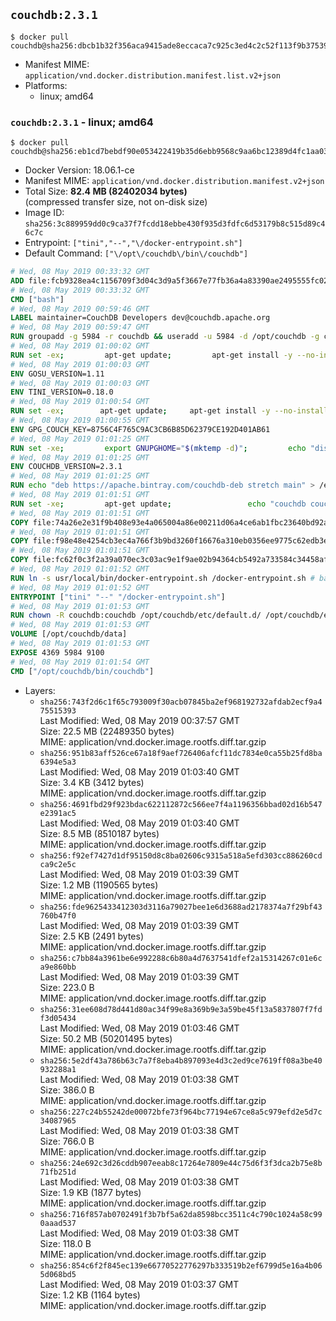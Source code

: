 ## `couchdb:2.3.1`

```console
$ docker pull couchdb@sha256:dbcb1b32f356aca9415ade8eccaca7c925c3ed4c2c52f113f9b3753994eee226
```

-	Manifest MIME: `application/vnd.docker.distribution.manifest.list.v2+json`
-	Platforms:
	-	linux; amd64

### `couchdb:2.3.1` - linux; amd64

```console
$ docker pull couchdb@sha256:eb1cd7bebdf90e053422419b35d6ebb9568c9aa6bc12389d4fc1aa037beed480
```

-	Docker Version: 18.06.1-ce
-	Manifest MIME: `application/vnd.docker.distribution.manifest.v2+json`
-	Total Size: **82.4 MB (82402034 bytes)**  
	(compressed transfer size, not on-disk size)
-	Image ID: `sha256:3c889959dd0c9ca37f7fcdd18ebbe430f935d3fdfc6d53179b8c515d89c46c7c`
-	Entrypoint: `["tini","--","\/docker-entrypoint.sh"]`
-	Default Command: `["\/opt\/couchdb\/bin\/couchdb"]`

```dockerfile
# Wed, 08 May 2019 00:33:32 GMT
ADD file:fcb9328ea4c1156709f3d04c3d9a5f3667e77fb36a4a83390ae2495555fc0238 in / 
# Wed, 08 May 2019 00:33:32 GMT
CMD ["bash"]
# Wed, 08 May 2019 00:59:46 GMT
LABEL maintainer=CouchDB Developers dev@couchdb.apache.org
# Wed, 08 May 2019 00:59:47 GMT
RUN groupadd -g 5984 -r couchdb && useradd -u 5984 -d /opt/couchdb -g couchdb couchdb
# Wed, 08 May 2019 01:00:02 GMT
RUN set -ex;         apt-get update;         apt-get install -y --no-install-recommends                 apt-transport-https                 ca-certificates                 dirmngr                 gnupg         ;         rm -rf /var/lib/apt/lists/*
# Wed, 08 May 2019 01:00:03 GMT
ENV GOSU_VERSION=1.11
# Wed, 08 May 2019 01:00:03 GMT
ENV TINI_VERSION=0.18.0
# Wed, 08 May 2019 01:00:54 GMT
RUN set -ex; 		apt-get update; 	apt-get install -y --no-install-recommends wget; 	rm -rf /var/lib/apt/lists/*; 		dpkgArch="$(dpkg --print-architecture | awk -F- '{ print $NF }')"; 		wget -O /usr/local/bin/gosu "https://github.com/tianon/gosu/releases/download/${GOSU_VERSION}/gosu-$dpkgArch"; 	wget -O /usr/local/bin/gosu.asc "https://github.com/tianon/gosu/releases/download/$GOSU_VERSION/gosu-$dpkgArch.asc"; 	export GNUPGHOME="$(mktemp -d)";         echo "disable-ipv6" >> ${GNUPGHOME}/dirmngr.conf;         for server in $(shuf -e pgpkeys.mit.edu             ha.pool.sks-keyservers.net             hkp://p80.pool.sks-keyservers.net:80             pgp.mit.edu) ; do         gpg --batch --keyserver $server --recv-keys B42F6819007F00F88E364FD4036A9C25BF357DD4 && break || : ;         done; 	gpg --batch --verify /usr/local/bin/gosu.asc /usr/local/bin/gosu; 	rm -rf "$GNUPGHOME" /usr/local/bin/gosu.asc; 	chmod +x /usr/local/bin/gosu; 	gosu nobody true;     	wget -O /usr/local/bin/tini "https://github.com/krallin/tini/releases/download/v${TINI_VERSION}/tini-$dpkgArch"; 	wget -O /usr/local/bin/tini.asc "https://github.com/krallin/tini/releases/download/v${TINI_VERSION}/tini-$dpkgArch.asc"; 	export GNUPGHOME="$(mktemp -d)";         echo "disable-ipv6" >> ${GNUPGHOME}/dirmngr.conf;         for server in $(shuf -e pgpkeys.mit.edu             ha.pool.sks-keyservers.net             hkp://p80.pool.sks-keyservers.net:80             pgp.mit.edu) ; do         gpg --batch --keyserver $server --recv-keys 595E85A6B1B4779EA4DAAEC70B588DFF0527A9B7 && break || : ;         done; 	gpg --batch --verify /usr/local/bin/tini.asc /usr/local/bin/tini; 	rm -rf "$GNUPGHOME" /usr/local/bin/tini.asc; 	chmod +x /usr/local/bin/tini;         apt-get purge -y --auto-remove wget; 	tini --version
# Wed, 08 May 2019 01:00:55 GMT
ENV GPG_COUCH_KEY=8756C4F765C9AC3CB6B85D62379CE192D401AB61
# Wed, 08 May 2019 01:01:25 GMT
RUN set -xe;         export GNUPGHOME="$(mktemp -d)";         echo "disable-ipv6" >> ${GNUPGHOME}/dirmngr.conf;         for server in $(shuf -e pgpkeys.mit.edu             ha.pool.sks-keyservers.net             hkp://p80.pool.sks-keyservers.net:80             pgp.mit.edu) ; do                 gpg --batch --keyserver $server --recv-keys $GPG_COUCH_KEY && break || : ;         done;         gpg --batch --export $GPG_COUCH_KEY > /etc/apt/trusted.gpg.d/couchdb.gpg;         command -v gpgconf && gpgconf --kill all || :;         rm -rf "$GNUPGHOME";         apt-key list
# Wed, 08 May 2019 01:01:25 GMT
ENV COUCHDB_VERSION=2.3.1
# Wed, 08 May 2019 01:01:25 GMT
RUN echo "deb https://apache.bintray.com/couchdb-deb stretch main" > /etc/apt/sources.list.d/couchdb.list
# Wed, 08 May 2019 01:01:51 GMT
RUN set -xe;         apt-get update;                 echo "couchdb couchdb/mode select none" | debconf-set-selections;         DEBIAN_FRONTEND=noninteractive apt-get install -y --allow-downgrades --allow-remove-essential --allow-change-held-packages                 couchdb="$COUCHDB_VERSION"~stretch         ;         rmdir /var/lib/couchdb /var/log/couchdb;         rm /opt/couchdb/data /opt/couchdb/var/log;         mkdir -p /opt/couchdb/data /opt/couchdb/var/log;         chown couchdb:couchdb /opt/couchdb/data /opt/couchdb/var/log;         chmod 777 /opt/couchdb/data /opt/couchdb/var/log;         rm /opt/couchdb/etc/default.d/10-filelog.ini;         rm -rf /var/lib/apt/lists/*
# Wed, 08 May 2019 01:01:51 GMT
COPY file:74a26e2e31f9b408e93e4a065004a86e00211d06a4ce6ab1fbc23640bd92a929 in /opt/couchdb/etc/default.d/ 
# Wed, 08 May 2019 01:01:51 GMT
COPY file:f98e48e4254cb3ec4a766f3b9bd3260f16676a310eb0356ee9775c62edb3e8f3 in /opt/couchdb/etc/ 
# Wed, 08 May 2019 01:01:51 GMT
COPY file:fc62f0c3f2a39a070ec3c03ac9e1f9ae02b94364cb5492a733584c34458af969 in /usr/local/bin 
# Wed, 08 May 2019 01:01:52 GMT
RUN ln -s usr/local/bin/docker-entrypoint.sh /docker-entrypoint.sh # backwards compat
# Wed, 08 May 2019 01:01:52 GMT
ENTRYPOINT ["tini" "--" "/docker-entrypoint.sh"]
# Wed, 08 May 2019 01:01:53 GMT
RUN chown -R couchdb:couchdb /opt/couchdb/etc/default.d/ /opt/couchdb/etc/vm.args
# Wed, 08 May 2019 01:01:53 GMT
VOLUME [/opt/couchdb/data]
# Wed, 08 May 2019 01:01:53 GMT
EXPOSE 4369 5984 9100
# Wed, 08 May 2019 01:01:54 GMT
CMD ["/opt/couchdb/bin/couchdb"]
```

-	Layers:
	-	`sha256:743f2d6c1f65c793009f30acb07845ba2ef968192732afdab2ecf9a475515393`  
		Last Modified: Wed, 08 May 2019 00:37:57 GMT  
		Size: 22.5 MB (22489350 bytes)  
		MIME: application/vnd.docker.image.rootfs.diff.tar.gzip
	-	`sha256:951b83aff526ce67a18f9aef726406afcf11dc7834e0ca55b25fd8ba6394e5a3`  
		Last Modified: Wed, 08 May 2019 01:03:40 GMT  
		Size: 3.4 KB (3412 bytes)  
		MIME: application/vnd.docker.image.rootfs.diff.tar.gzip
	-	`sha256:4691fbd29f923bdac622112872c566ee7f4a1196356bbad02d16b547e2391ac5`  
		Last Modified: Wed, 08 May 2019 01:03:40 GMT  
		Size: 8.5 MB (8510187 bytes)  
		MIME: application/vnd.docker.image.rootfs.diff.tar.gzip
	-	`sha256:f92ef7427d1df95150d8c8ba02606c9315a518a5efd303cc886260cdca9c2e5c`  
		Last Modified: Wed, 08 May 2019 01:03:39 GMT  
		Size: 1.2 MB (1190565 bytes)  
		MIME: application/vnd.docker.image.rootfs.diff.tar.gzip
	-	`sha256:fde9625433412303d3116a79027bee1e6d3688ad2178374a7f29bf43760b47f0`  
		Last Modified: Wed, 08 May 2019 01:03:39 GMT  
		Size: 2.5 KB (2491 bytes)  
		MIME: application/vnd.docker.image.rootfs.diff.tar.gzip
	-	`sha256:c7bb84a3961be6e992288c6b80a4d7637541dfef2a15314267c01e6ca9e860bb`  
		Last Modified: Wed, 08 May 2019 01:03:39 GMT  
		Size: 223.0 B  
		MIME: application/vnd.docker.image.rootfs.diff.tar.gzip
	-	`sha256:31ee608d78d441d80ac34f99e8a369b9e3a59be45f13a5837807f7fdf3d05434`  
		Last Modified: Wed, 08 May 2019 01:03:46 GMT  
		Size: 50.2 MB (50201495 bytes)  
		MIME: application/vnd.docker.image.rootfs.diff.tar.gzip
	-	`sha256:5e2df43a786b63c7a7f8eba4b897093e4d3c2ed9ce7619ff08a3be40932288a1`  
		Last Modified: Wed, 08 May 2019 01:03:38 GMT  
		Size: 386.0 B  
		MIME: application/vnd.docker.image.rootfs.diff.tar.gzip
	-	`sha256:227c24b55242de00072bfe73f964bc77194e67ce8a5c979efd2e5d7c34087965`  
		Last Modified: Wed, 08 May 2019 01:03:38 GMT  
		Size: 766.0 B  
		MIME: application/vnd.docker.image.rootfs.diff.tar.gzip
	-	`sha256:24e692c3d26cddb907eeab8c17264e7809e44c75d6f3f3dca2b75e8b71fb251d`  
		Last Modified: Wed, 08 May 2019 01:03:38 GMT  
		Size: 1.9 KB (1877 bytes)  
		MIME: application/vnd.docker.image.rootfs.diff.tar.gzip
	-	`sha256:716f857ab0702491f3b7bf5a62da8598bcc3511c4c790c1024a58c990aaad537`  
		Last Modified: Wed, 08 May 2019 01:03:38 GMT  
		Size: 118.0 B  
		MIME: application/vnd.docker.image.rootfs.diff.tar.gzip
	-	`sha256:854c6f2f845ec139e66770522776297b333519b2ef6799d5e16a4b065d068bd5`  
		Last Modified: Wed, 08 May 2019 01:03:37 GMT  
		Size: 1.2 KB (1164 bytes)  
		MIME: application/vnd.docker.image.rootfs.diff.tar.gzip

